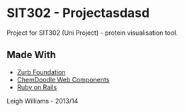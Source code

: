 # SIT302 - Projectasdasd

Project for SIT302 (Uni Project) - protein visualisation tool.

## Made With
* [Zurb Foundation](http://foundation.zurb.com)
* [ChemDoodle Web Components](http://web.chemdoodle.com/)
* [Ruby on Rails](http://rubyonrails.org)

Leigh Williams - 2013/14
